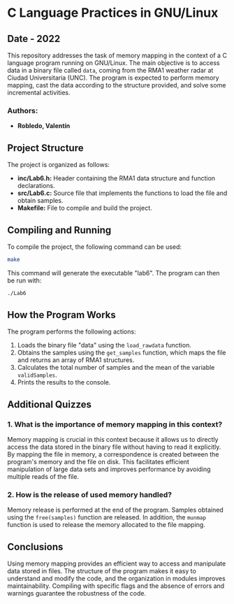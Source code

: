 # C Language Practices in GNU/Linux

## Date - 2022

This repository addresses the task of memory mapping in the context of a C language program running on GNU/Linux. The main objective is to access data in a binary file called `data`, coming from the RMA1 weather radar at Ciudad Universitaria (UNC). The program is expected to perform memory mapping, cast the data according to the structure provided, and solve some incremental activities.

### Authors:
- **Robledo, Valentín**

## Project Structure

The project is organized as follows:

- **inc/Lab6.h:** Header containing the RMA1 data structure and function declarations.
- **src/Lab6.c:** Source file that implements the functions to load the file and obtain samples.
- **Makefile:** File to compile and build the project.

## Compiling and Running

To compile the project, the following command can be used:

```bash
make
```

This command will generate the executable "lab6". The program can then be run with:

```bash
./Lab6
```

## How the Program Works

The program performs the following actions:

1. Loads the binary file "data" using the `load_rawdata` function.
2. Obtains the samples using the `get_samples` function, which maps the file and returns an array of RMA1 structures.
3. Calculates the total number of samples and the mean of the variable `validSamples`.
4. Prints the results to the console.

## Additional Quizzes

### 1. What is the importance of memory mapping in this context?

Memory mapping is crucial in this context because it allows us to directly access the data stored in the binary file without having to read it explicitly. By mapping the file in memory, a correspondence is created between the program's memory and the file on disk. This facilitates efficient manipulation of large data sets and improves performance by avoiding multiple reads of the file.

### 2. How is the release of used memory handled?

Memory release is performed at the end of the program. Samples obtained using the `free(samples)` function are released. In addition, the `munmap` function is used to release the memory allocated to the file mapping.

## Conclusions

Using memory mapping provides an efficient way to access and manipulate data stored in files. The structure of the program makes it easy to understand and modify the code, and the organization in modules improves maintainability. Compiling with specific flags and the absence of errors and warnings guarantee the robustness of the code.
